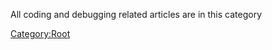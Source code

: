 All coding and debugging related articles are in this category

[Category:Root](Category:Root "wikilink")